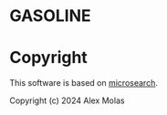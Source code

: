# GASOLINE

# Copyright

This software is based on [microsearch](https://github.com/alexmolas/microsearch).

Copyright (c) 2024 Alex Molas

